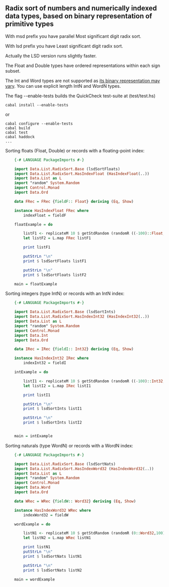 ## Radix sort of numbers and numerically indexed data types, based on binary representation of primitive types

With msd prefix you have parallel Most significant digit radix sort.

With lsd prefix you have Least significant digit radix sort.

Actually the LSD version runs slightly faster.

The Float and Double types have ordered representations within each sign subset.

The Int and Word types are not supported as [its binary representation may vary](http://www.haskell.org/ghc/docs/7.2.2/html/libraries/ghc-prim-0.2.0.0/GHC-Prim.html#g:1). You can use explicit length IntN and WordN types.

The flag --enable-tests builds the QuickCheck test-suite at (test/test.hs)

    cabal install --enable-tests

or

    cabal configure --enable-tests
    cabal build
    cabal test
    cabal haddock
    ...

Sorting floats (Float, Double) or records with a floating-point index:

```haskell
    {-# LANGUAGE PackageImports #-}

    import Data.List.RadixSort.Base (lsdSortFloats)
    import Data.List.RadixSort.HasIndexFloat (HasIndexFloat(..))
    import Data.List as L
    import "random" System.Random
    import Control.Monad
    import Data.Ord

    data FRec = FRec {fieldF:: Float} deriving (Eq, Show)

    instance HasIndexFloat FRec where
        indexFloat = fieldF

    floatExample = do

        listF1 <- replicateM 10 $ getStdRandom (randomR ((-100)::Float,100))
        let listF2 = L.map FRec listF1

        print listF1

        putStrLn "\n"
        print $ lsdSortFloats listF1

        putStrLn "\n"
        print $ lsdSortFloats listF2

    main = floatExample
```

Sorting integers (type IntN) or records with an IntN index:

```haskell
    {-# LANGUAGE PackageImports #-}

    import Data.List.RadixSort.Base (lsdSortInts)
    import Data.List.RadixSort.HasIndexInt32 (HasIndexInt32(..))
    import Data.List as L
    import "random" System.Random
    import Control.Monad
    import Data.Int
    import Data.Ord

    data IRec = IRec {fieldI:: Int32} deriving (Eq, Show)

    instance HasIndexInt32 IRec where
        indexInt32 = fieldI

    intExample = do

        listI1 <- replicateM 10 $ getStdRandom (randomR ((-100)::Int32,100))
        let listI2 = L.map IRec listI1

        print listI1

        putStrLn "\n"
        print $ lsdSortInts listI1

        putStrLn "\n"
        print $ lsdSortInts listI2


    main = intExample
```

Sorting naturals (type WordN) or records with a WordN index:

```haskell
    {-# LANGUAGE PackageImports #-}

    import Data.List.RadixSort.Base (lsdSortNats)
    import Data.List.RadixSort.HasIndexWord32 (HasIndexWord32(..))
    import Data.List as L
    import "random" System.Random
    import Control.Monad
    import Data.Word
    import Data.Ord

    data WRec = WRec {fieldW:: Word32} deriving (Eq, Show)

    instance HasIndexWord32 WRec where
        indexWord32 = fieldW

    wordExample = do

        listN1 <- replicateM 10 $ getStdRandom (randomR (0::Word32,100))
        let listN2 = L.map WRec listN1

        print listN1
        putStrLn "\n"
        print $ lsdSortNats listN1

        putStrLn "\n"
        print $ lsdSortNats listN2

    main = wordExample

